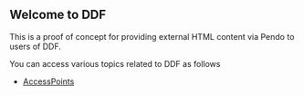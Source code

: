 ## Welcome to DDF

This is a proof of concept for providing external HTML content via Pendo to users of DDF.

You can access various topics related to DDF as follows
- [AccessPoints](http://www.google.com)
